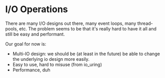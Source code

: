 # I/O Operations

There are many I/O designs out there, many event loops, many thread-pools, etc.
The problem seems to be that it's really hard to have it all and still be easy and performant.

Our goal for now is:

- Multi-IO design: we should be (at least in the future) be able to change the underlying io design more easily.
- Easy to use, hard to misuse (from io_uring)
- Performance, duh
